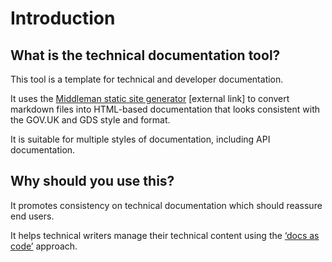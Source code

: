 # Introduction

## What is the technical documentation tool?

This tool is a template for technical and developer documentation. 

It uses the [Middleman static site generator](https://middlemanapp.com/) [external link] to convert markdown files into HTML-based documentation that looks consistent with the GOV.UK and GDS style and format. 

It is suitable for multiple styles of documentation, including API documentation. 

## Why should you use this?

It promotes consistency on technical documentation which should reassure end users.

It helps technical writers manage their technical content using the [‘docs as code’](https://gdstechnology.blog.gov.uk/2017/08/25/why-we-use-a-docs-as-code-approach-for-technical-documentation/) approach.
